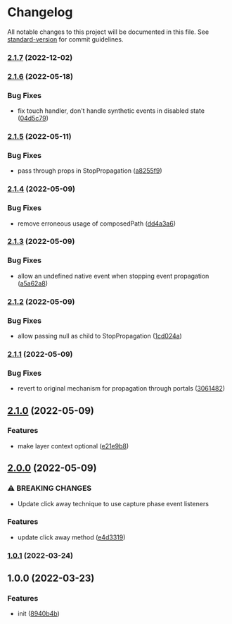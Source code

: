 # Changelog

All notable changes to this project will be documented in this file. See [standard-version](https://github.com/conventional-changelog/standard-version) for commit guidelines.

### [2.1.7](https://github.com/mbixby/react-advanced-click-away/compare/v2.1.6...v2.1.7) (2022-12-02)

### [2.1.6](https://github.com/mbixby/react-advanced-click-away/compare/v2.1.5...v2.1.6) (2022-05-18)


### Bug Fixes

* fix touch handler, don't handle synthetic events in disabled state ([04d5c79](https://github.com/mbixby/react-advanced-click-away/commit/04d5c7929ccd9c6c0369ae68866890994b7b3132))

### [2.1.5](https://github.com/mbixby/react-advanced-click-away/compare/v2.1.4...v2.1.5) (2022-05-11)


### Bug Fixes

* pass through props in StopPropagation ([a8255f9](https://github.com/mbixby/react-advanced-click-away/commit/a8255f99fb6147d56e49c78b1da8bd96a0c95064))

### [2.1.4](https://github.com/mbixby/react-advanced-click-away/compare/v2.1.3...v2.1.4) (2022-05-09)


### Bug Fixes

* remove erroneous usage of composedPath ([dd4a3a6](https://github.com/mbixby/react-advanced-click-away/commit/dd4a3a61fad8cf50dca060da17ea2073f15319bf))

### [2.1.3](https://github.com/mbixby/react-advanced-click-away/compare/v2.1.2...v2.1.3) (2022-05-09)


### Bug Fixes

* allow an undefined native event when stopping event propagation ([a5a62a8](https://github.com/mbixby/react-advanced-click-away/commit/a5a62a889eb1d44b5cb8bee5ab8357512ad97d46))

### [2.1.2](https://github.com/mbixby/react-advanced-click-away/compare/v2.1.1...v2.1.2) (2022-05-09)


### Bug Fixes

* allow passing null as child to StopPropagation ([1cd024a](https://github.com/mbixby/react-advanced-click-away/commit/1cd024a325bf0bc94983f62ab5bcce305aebfa51))

### [2.1.1](https://github.com/mbixby/react-advanced-click-away/compare/v2.1.0...v2.1.1) (2022-05-09)


### Bug Fixes

* revert to original mechanism for propagation through portals ([3061482](https://github.com/mbixby/react-advanced-click-away/commit/306148202e7ccb336db08e21538609a58923d54e))

## [2.1.0](https://github.com/mbixby/react-advanced-click-away/compare/v2.0.0...v2.1.0) (2022-05-09)


### Features

* make layer context optional ([e21e9b8](https://github.com/mbixby/react-advanced-click-away/commit/e21e9b8e2e59a7572be526141ec37c1861509383))

## [2.0.0](https://github.com/mbixby/react-advanced-click-away/compare/v1.0.1...v2.0.0) (2022-05-09)


### ⚠ BREAKING CHANGES

* Update click away technique to use capture phase event listeners

### Features

* update click away method ([e4d3319](https://github.com/mbixby/react-advanced-click-away/commit/e4d3319d1cb667a32110b6f147b06a8f1ece4fc6))

### [1.0.1](https://github.com/mbixby/react-advanced-click-away/compare/v1.0.0...v1.0.1) (2022-03-24)

## 1.0.0 (2022-03-23)


### Features

* init ([8940b4b](https://github.com/mbixby/react-advanced-click-away/commit/8940b4b736f089f378074852d666279ca4d5c863))
